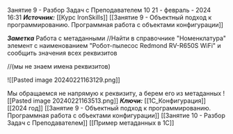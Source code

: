 
Занятие 9 -  Разбор Задач с Преподавателем  10
 21 - февраль - 2024  16:31 
***Источник:***  [[Курс IronSkills]] [[Занятие 9 - Объектный подход к программированию. Программная работа с объектами конфигурации]]

***Заметка*** 
Работа с метаданными 
//Найти в справочнике "Номенклатура" элемент с наименованием "Робот-пылесос Redmond RV-R650S WiFi" и сообщить значения всех реквизитов

//(мы не знаем имена реквизитов)

![[Pasted image 20240221163129.png]]

Мы обращаемся не напрямую к реквизиту, а берем его из метаданных 
![[Pasted image 20240221163513.png]]
***Ключи:*** [[1С_Конфигурация]] [[2024 год]]  [[Занятие 9 - Объектный подход к программированию. Программная работа с объектами конфигурации]] [[Занятие 10 - Разбор Задач с Преподавателем]]
[[Пример метаданных в 1С]]